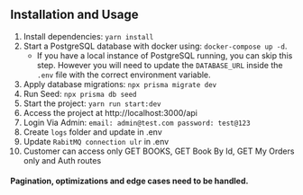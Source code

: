 
## Installation and Usage
1. Install dependencies: `yarn install`
2. Start a PostgreSQL database with docker using: `docker-compose up -d`. 
    - If you have a local instance of PostgreSQL running, you can skip this step. However you will need to update the `DATABASE_URL` inside the `.env` file with the correct environment variable. 
3. Apply database migrations: `npx prisma migrate dev` 
4. Run Seed: `npx prisma db seed`
5. Start the project:  `yarn run start:dev`
6. Access the project at http://localhost:3000/api
7. Login Via Admin: `email: admin@test.com password: test@123`
8. Create `logs` folder and update in .env
9. Update `RabitMQ connection ulr` in .env
10. Customer can access only GET BOOKS, GET Book By Id, GET My Orders only and Auth routes

#### Pagination, optimizations and edge cases need to be handled.
